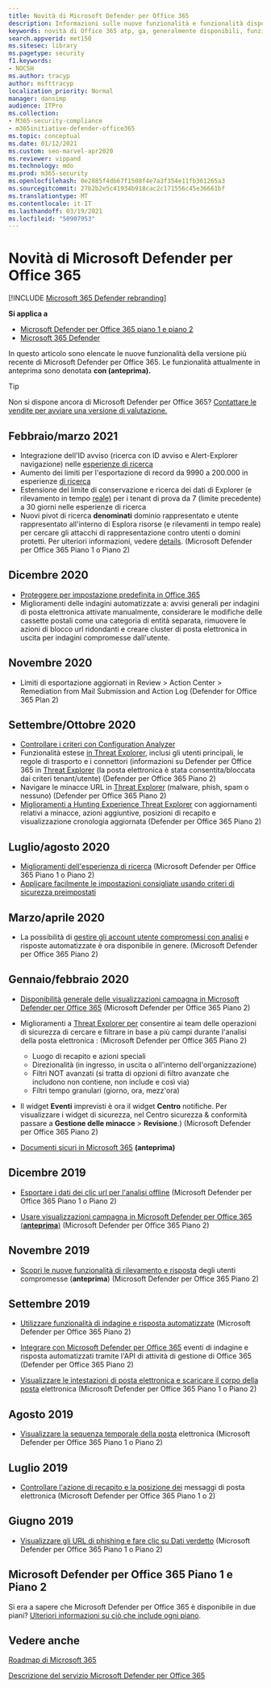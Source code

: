 ```yaml
---
title: Novità di Microsoft Defender per Office 365
description: Informazioni sulle nuove funzionalità e funzionalità disponibili nella versione più recente di Microsoft Defender per Office 365.
keywords: novità di Office 365 atp, ga, generalmente disponibili, funzionalità, disponibili, nuove
search.appverid: met150
ms.sitesec: library
ms.pagetype: security
f1.keywords:
- NOCSH
ms.author: tracyp
author: msfttracyp
localization_priority: Normal
manager: dansimp
audience: ITPro
ms.collection:
- M365-security-compliance
- m365initiative-defender-office365
ms.topic: conceptual
ms.date: 01/12/2021
ms.custom: seo-marvel-apr2020
ms.reviewer: vippand
ms.technology: mdo
ms.prod: m365-security
ms.openlocfilehash: 0e2885f4db67f1508f4e7a3f354e11fb361265a3
ms.sourcegitcommit: 27b2b2e5c41934b918cac2c171556c45e36661bf
ms.translationtype: MT
ms.contentlocale: it-IT
ms.lasthandoff: 03/19/2021
ms.locfileid: "50907953"
---
```

# <a name="whats-new-in-microsoft-defender-for-office-365"></a>Novità di Microsoft Defender per Office 365

[!INCLUDE [Microsoft 365 Defender rebranding](../includes/microsoft-defender-for-office.md)]

**Si applica a**
- [Microsoft Defender per Office 365 piano 1 e piano 2](office-365-atp.md)
- [Microsoft 365 Defender](../mtp/microsoft-threat-protection.md)

In questo articolo sono elencate le nuove funzionalità della versione più recente di Microsoft Defender per Office 365. Le funzionalità attualmente in anteprima sono denotata **con (anteprima).**

> [!TIP]
> Non si dispone ancora di Microsoft Defender per Office 365? [Contattare le vendite per avviare una versione di valutazione.](https://info.microsoft.com/ww-landing-M365SMB-web-contact.html)

## <a name="februarymarch-2021"></a>Febbraio/marzo 2021 

- Integrazione dell'ID avviso (ricerca con ID avviso e Alert-Explorer navigazione) nelle [esperienze di ricerca](threat-explorer.md)
- Aumento dei limiti per l'esportazione di record da 9990 a 200.000 in esperienze [di ricerca](threat-explorer.md)
- Estensione del limite di conservazione e ricerca dei dati di Explorer (e rilevamento in tempo [reale)](threat-explorer.md) per i tenant di prova da 7 (limite precedente) a 30 giorni nelle esperienze di ricerca
- Nuovi pivot di ricerca **denominati** dominio rappresentato e utente rappresentato all'interno di Esplora risorse (e rilevamenti in tempo reale) per cercare gli attacchi di rappresentazione contro utenti o domini protetti.  Per ulteriori informazioni, vedere [details](threat-explorer.md#view-phishing-emails-sent-to-impersonated-users-and-domains). (Microsoft Defender per Office 365 Piano 1 o Piano 2)

## <a name="december-2020"></a>Dicembre 2020

- [Proteggere per impostazione predefinita in Office 365](secure-by-default.md)
- Miglioramenti delle indagini automatizzate a: avvisi generali per indagini di posta elettronica attivate manualmente, considerare le modifiche delle cassette postali come una categoria di entità separata, rimuovere le azioni di blocco url ridondanti e creare cluster di posta elettronica in uscita per indagini compromesse dall'utente.

## <a name="november-2020"></a>Novembre 2020

- Limiti di esportazione aggiornati in Review > Action Center > Remediation from Mail Submission and Action Log (Defender for Office 365 Plan 2)

## <a name="septemberoctober-2020"></a>Settembre/Ottobre 2020

- [Controllare i criteri con Configuration Analyzer](configuration-analyzer-for-security-policies.md)
- Funzionalità estese [in Threat Explorer,](threat-explorer.md#new-features-in-threat-explorer-and-real-time-detections) inclusi gli utenti principali, le regole di trasporto e i connettori (informazioni su Defender per Office 365 in [Threat Explorer](threat-explorer.md) (la posta elettronica è stata consentita/bloccata dai criteri tenant/utente) (Defender per Office 365 Piano 2)
- Navigare le minacce URL in [Threat Explorer](threat-explorer.md#threats-in-urls) (malware, phish, spam o nessuno) (Defender per Office 365 Piano 2)
- [Miglioramenti a Hunting Experience Threat Explorer](threat-explorer.md#improvements-to-the-threat-hunting-experience-upcoming) con aggiornamenti relativi a minacce, azioni aggiuntive, posizioni di recapito e visualizzazione cronologia aggiornata (Defender per Office 365 Piano 2)

## <a name="julyaugust-2020"></a>Luglio/agosto 2020

- [Miglioramenti dell'esperienza di ricerca](threat-explorer.md#improvements-to-threat-hunting-experience) (Microsoft Defender per Office 365 Piano 1 o Piano 2)
- [Applicare facilmente le impostazioni consigliate usando criteri di sicurezza preimpostati](preset-security-policies.md)

## <a name="marchapril-2020"></a>Marzo/aprile 2020

- La possibilità di [gestire gli account utente compromessi con analisi](address-compromised-users-quickly.md) e risposte automatizzate è ora disponibile in genere. (Microsoft Defender per Office 365 Piano 2)

## <a name="januaryfebruary-2020"></a>Gennaio/febbraio 2020

- [Disponibilità generale delle visualizzazioni campagna in Microsoft Defender per Office 365](campaigns.md) (Microsoft Defender per Office 365 Piano 2)
- Miglioramenti a [Threat Explorer per](threat-explorer.md) consentire ai team delle operazioni di sicurezza di cercare e filtrare in base a più campi durante l'analisi della posta elettronica : (Microsoft Defender per Office 365 Piano 2) [](investigate-malicious-email-that-was-delivered.md)
  - Luogo di recapito e azioni speciali
  - Direzionalità (in ingresso, in uscita o all'interno dell'organizzazione)
  - Filtri NOT avanzati (si tratta di opzioni di filtro avanzate che includono non contiene, non include e così via)
  - Filtri tempo granulari (giorno, ora, mezz'ora)

- Il widget **Eventi** imprevisti è ora il widget **Centro** notifiche. Per visualizzare i widget di sicurezza, nel Centro sicurezza & conformità passare a **Gestione delle minacce** \> **Revisione**.) (Microsoft Defender per Office 365 Piano 2)

- [Documenti sicuri in Microsoft 365](safe-docs.md) **(anteprima)**

## <a name="december-2019"></a>Dicembre 2019

- [Esportare i dati dei clic url per l'analisi offline](threat-explorer.md#new-features-in-threat-explorer-and-real-time-detections) (Microsoft Defender per Office 365 Piano 1 o Piano 2)

- [Usare visualizzazioni campagna in Microsoft Defender per Office 365 (**anteprima**)](campaigns.md) (Microsoft Defender per Office 365 Piano 2)

## <a name="november-2019"></a>Novembre 2019

- [Scopri le nuove funzionalità di rilevamento e risposta](address-compromised-users-quickly.md) degli utenti compromesse (**anteprima**) (Microsoft Defender per Office 365 Piano 2)

## <a name="september-2019"></a>Settembre 2019

- [Utilizzare funzionalità di indagine e risposta automatizzate](automated-investigation-response-office.md) (Microsoft Defender per Office 365 Piano 2)

- [Integrare con Microsoft Defender per Office 365](/office/office-365-management-api/office-365-management-activity-api-schema#office-365-advanced-threat-protection-and-threat-investigation-and-response-schema) eventi di indagine e risposta automatizzati tramite l'API di attività di gestione di Office 365 (Defender per Office 365 Piano 2)

- [Visualizzare le intestazioni di posta elettronica e scaricare il corpo della posta](investigate-malicious-email-that-was-delivered.md) elettronica (Microsoft Defender per Office 365 Piano 1 o Piano 2)

## <a name="august-2019"></a>Agosto 2019

- [Visualizzare la sequenza temporale della posta](investigate-malicious-email-that-was-delivered.md#view-the-timeline-of-your-email) elettronica (Microsoft Defender per Office 365 Piano 1 o Piano 2)

## <a name="july-2019"></a>Luglio 2019

- [Controllare l'azione di recapito e la posizione dei](investigate-malicious-email-that-was-delivered.md#check-the-delivery-action-and-location) messaggi di posta elettronica (Microsoft Defender per Office 365 Piano 1 o 2)

## <a name="june-2019"></a>Giugno 2019

- [Visualizzare gli URL di phishing e fare clic su Dati verdetto](threat-explorer.md#view-phishing-url-and-click-verdict-data) (Microsoft Defender per Office 365 Piano 1 o Piano 2)

## <a name="microsoft-defender-for-office-365-plan-1-and-plan-2"></a>Microsoft Defender per Office 365 Piano 1 e Piano 2

Si era a sapere che Microsoft Defender per Office 365 è disponibile in due piani? [Ulteriori informazioni su ciò che include ogni piano](office-365-atp.md#microsoft-defender-for-office-365-plan-1-and-plan-2).

## <a name="see-also"></a>Vedere anche

[Roadmap di Microsoft 365](https://www.microsoft.com/microsoft-365/roadmap)

[Descrizione del servizio Microsoft Defender per Office 365](/office365/servicedescriptions/office-365-advanced-threat-protection-service-description)
